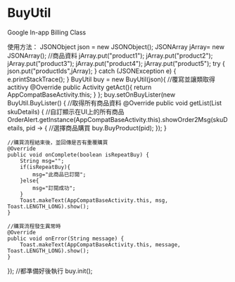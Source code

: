 # BuyUtil
Google In-app Billing Class

使用方法：
JSONObject json = new JSONObject();
JSONArray jArray= new JSONArray(); //商品資料
jArray.put("product1");
jArray.put("product2");
jArray.put("product3");
jArray.put("product4");
jArray.put("product5");
try {
    json.put("productIds",jArray);
} catch (JSONException e) {
    e.printStackTrace();
}
BuyUtil buy = new BuyUtil(json){
    //覆寫並讓類取得actitivy
    @Override
    public Activity getAct(){
        return AppCompatBaseActivity.this;
    }
};
buy.setOnBuyLister(new BuyUtil.BuyLister() {
    //取得所有商品資料
    @Override
    public void getList(List<SkuDetails> skuDetails) {
        //自訂顯示在UI上的所有商品
        OrderAlert.getInstance(AppCompatBaseActivity.this).showOrder2Msg(skuDetails, pid -> {
            //選擇商品購買
            buy.BuyProduct(pid);
        });
    }
    
    //購買流程結束後，並回傳是否有重覆購買
    @Override
    public void onComplete(boolean isRepeatBuy) {
        String msg="";
        if(isRepeatBuy){
            msg="此商品已訂閱";
        }else{
            msg="訂閱成功";
        }
        Toast.makeText(AppCompatBaseActivity.this, msg, Toast.LENGTH_LONG).show();
    }

    //購買流程發生異常時
    @Override
    public void onError(String message) {
        Toast.makeText(AppCompatBaseActivity.this, message, Toast.LENGTH_LONG).show();
    }
});
//都準備好後執行
buy.init();

